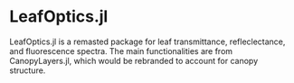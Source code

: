 # LeafOptics.jl
LeafOptics.jl is a remasted package for leaf transmittance, refleclectance, and fluorescence spectra. The main functionalities are from CanopyLayers.jl, which would be rebranded to account for canopy structure.
